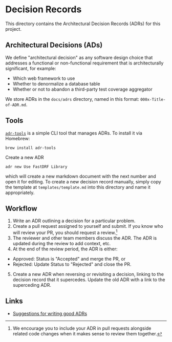 # Decision Records

This directory contains the Architectural Decision Records (ADRs) for this project.

## Architectural Decisions (ADs)

We define "architectural decision" as any software design choice that addresses a functional or non-functional requirement that is architecturally significant, for example:

-   Which web framework to use
-   Whether to denormalize a database table
-   Whether or not to abandon a third-party test coverage aggregator

We store ADRs in the `docs/adrs` directory, named in this format: `000x-Title-of-ADR.md`.

## Tools

[`adr-tools`](https://github.com/npryce/adr-tools) is a simple CLI tool that manages ADRs. To install it via Homebrew:

```shell
brew install adr-tools
```

Create a new ADR

```shell
adr new Use FastDRF Library
```

which will create a new markdown document with the next number and open it for editing. To create a new decision record manually, simply copy the template at `templates/template.md` into this directory and name it appropriately.

## Workflow

1. Write an ADR outlining a decision for a particular problem.
2. Create a pull request assigned to yourself and submit. If you know who will review your PR, you should request a review.[^1]
3. The reviewer and other team members discuss the ADR. The ADR is updated during the review to add context, etc.
4. At the end of the review period, the ADR is either:

-   Approved: Status is "Accepted" and merge the PR, or
-   Rejected: Update Status to "Rejected" and close the PR.

5. Create a new ADR when reversing or revisiting a decision, linking to the decision record that it supercedes. Update the old ADR with a link to the superceding ADR.

## Links

-   [Suggestions for writing good ADRs](https://github.com/joelparkerhenderson/architecture-decision-record#suggestions-for-writing-good-adrs)

[^1]: We encourage you to include your ADR in pull requests alongside related code changes when it makes sense to review them together.
